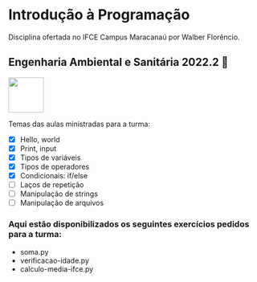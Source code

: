 # Introdução à Programação
Disciplina ofertada no IFCE Campus Maracanaú por Walber Florêncio.

## Engenharia Ambiental e Sanitária 2022.2 🌱

<img height="70em" src="https://cdn.jsdelivr.net/gh/devicons/devicon/icons/python/python-original.svg" /> 

Temas das aulas ministradas para a turma:

- [x] Hello, world
- [x] Print, input
- [x] Tipos de variáveis
- [x] Tipos de operadores
- [x] Condicionais: if/else
- [ ] Laços de repetição
- [ ] Manipulação de strings
- [ ] Manipulação de arquivos

### Aqui estão disponibilizados os seguintes exercícios pedidos para a turma:

- soma.py
- verificacao-idade.py
- calculo-media-ifce.py
